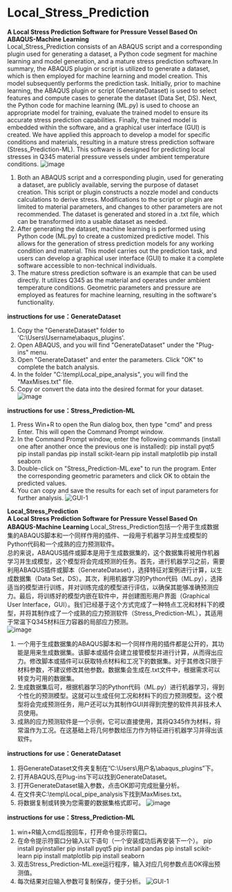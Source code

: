 # Local_Stress_Prediction
**A Local Stress Prediction Software for Pressure Vessel Based On ABAQUS-Machine Learning**  
Local_Stress_Prediction consists of an ABAQUS script and a corresponding plugin used for generating a dataset, a Python code segment for machine learning and model generation, and a mature stress prediction software.In summary, the ABAQUS plugin or script is utilized to generate a dataset, which is then employed for machine learning and model creation. This model subsequently performs the prediction task. Initially, prior to machine learning, the ABAQUS plugin or script (GenerateDataset) is used to select features and compute cases to generate the dataset (Data Set, DS). Next, the Python code for machine learning (ML.py) is used to choose an appropriate model for training, evaluate the trained model to ensure its accurate stress prediction capabilities. Finally, the trained model is embedded within the software, and a graphical user interface (GUI) is created. We have applied this approach to develop a model for specific conditions and materials, resulting in a mature stress prediction software (Stress_Prediction-ML). This software is designed for predicting local stresses in Q345 material pressure vessels under ambient temperature conditions.
![image](https://github.com/Fan-Tank/Local_Stress_Prediction/assets/76890876/142d0db6-8d8b-4ecc-80a5-f68c86019c26)

1. Both an ABAQUS script and a corresponding plugin, used for generating a dataset, are publicly available, serving the purpose of dataset creation. This script or plugin constructs a nozzle model and conducts calculations to derive stress. Modifications to the script or plugin are limited to material parameters, and changes to other parameters are not recommended. The dataset is generated and stored in a .txt file, which can be transformed into a usable dataset as needed.
2. After generating the dataset, machine learning is performed using Python code (ML.py) to create a customized predictive model. This allows for the generation of stress prediction models for any working condition and material. This model carries out the prediction task, and users can develop a graphical user interface (GUI) to make it a complete software accessible to non-technical individuals.
3. The mature stress prediction software is an example that can be used directly. It utilizes Q345 as the material and operates under ambient temperature conditions. Geometric parameters and pressure are employed as features for machine learning, resulting in the software's functionality.

**instructions for use：GenerateDataset**
1. Copy the "GenerateDataset" folder to 'C:\Users\Username\abaqus_plugins'.
2. Open ABAQUS, and you will find "GenerateDataset" under the "Plug-ins" menu.
3. Open "GenerateDataset" and enter the parameters. Click "OK" to complete the batch analysis.
4. In the folder "C:\temp\Local_pipe_analysis", you will find the "MaxMises.txt" file.
5. Copy or convert the data into the desired format for your dataset.
![image](https://github.com/Fan-Tank/Local_Stress_Prediction/assets/76890876/4b4ee3bb-7a3a-40c0-81dc-edb464f7a6b8)

**instructions for use：Stress_Prediction-ML**
1. Press Win+R to open the Run dialog box, then type "cmd" and press Enter. This will open the Command Prompt window.
2. In the Command Prompt window, enter the following commands (install one after another once the previous one is installed):
pip install pyqt5
pip install pandas
pip install scikit-learn
pip install matplotlib
pip install seaborn
3. Double-click on "Stress_Prediction-ML.exe" to run the program. Enter the corresponding geometric parameters and click OK to obtain the predicted values.
4. You can copy and save the results for each set of input parameters for further analysis.
![GUI-1](https://github.com/Fan-Tank/Local_Stress_Prediction/assets/76890876/272e7740-fe9c-46c1-bdc3-c2b0d0729617)

**Local_Stress_Prediction**  
**A Local Stress Prediction Software for Pressure Vessel Based On ABAQUS-Machine Learning**
Local_Stress_Prediction包括一个用于生成数据集的ABAQUS脚本和一个同样作用的插件、一段用于机器学习并生成模型的Python代码和一个成熟的应力预测软件。  
总的来说，ABAQUS插件或脚本是用于生成数据集的，这个数据集将被用作机器学习并生成模型，这个模型将会完成预测的任务。首先，进行机器学习之前，需要利用ABAQUS插件或脚本（GenerateDataset），选择特征对案例进行计算，以生成数据集（Data Set，DS）。其次，利用机器学习的Python代码（ML.py），选择适当的模型进行训练，并对训练完成的模型进行评估，以确保其能够准确预测应力。最后，将训练好的模型内嵌在软件中，并创建图形用户界面（Graphical User Interface，GUI）。我们已经基于这个方式完成了一种特点工况和材料下的模型，并将其制作成了一个成熟的应力预测软件（Stress_Prediction-ML），其适用于常温下Q345材料压力容器的局部应力预测。  
![image](https://github.com/Fan-Tank/Local_Stress_Prediction/assets/76890876/8e8a164d-2b5b-42c2-9d6f-24b70caed336)
  
1. 一个用于生成数据集的ABAQUS脚本和一个同样作用的插件都是公开的，其功能是用来生成数据集。该脚本或插件会建立接管模型并进行计算，从而得出应力。修改脚本或插件可以获取特点材料和工况下的数据集。对于其修改只限于材料参数，不建议修改其他参数。数据集会生成在.txt文件中，根据需求可以转变为可用的数据集。
2. 生成数据集后可，根据机器学习的Python代码（ML.py）进行机器学习，得到个性化的预测模型。这就可以生成任何工况和材料下的应力预测模型。这个模型将会完成预测任务，用户还可以为其制作GUI并得到完整的软件共非技术人员使用。
3. 成熟的应力预测软件是一个示例，它可以直接使用，其将Q345作为材料，将常温作为工况。在这基础上将几何参数给压力作为特征进行机器学习并得出该软件。
   
**instructions for use：GenerateDataset**
1. 将GenerateDataset文件夹复制在“C:\Users\用户名\abaqus_plugins”下。
2. 打开ABAQUS,在Plug-ins下可以找到GenerateDataset。
3. 打开GenerateDataset输入参数，点击OK即可完成批量分析。
4. 在文件夹C:\\temp\\Local_pipe_analysis下找到MaxMises.txt。
5. 将数据复制或转换为您需要的数据集格式即可。
![image](https://github.com/Fan-Tank/Local_Stress_Prediction/assets/76890876/00921a70-cf9f-492a-b3ba-baa27769d7b5)

**instructions for use：Stress_Prediction-ML**
1. win+R输入cmd后按回车，打开命令提示符窗口。
2. 在命令提示符窗口分输入以下语句（一个安装成功后再安装下一个）。
pip install pyinstaller
pip install pyqt5
pip install pandas
pip install scikit-learn
pip install matplotlib
pip install seaborn
3. 双击Stress_Prediction-ML.exe运行程序，输入对应几何参数点击OK得出预测值。
4. 每次结果对应输入参数可复制保存，便于分析。
![GUI-1](https://github.com/Fan-Tank/Local_Stress_Prediction/assets/76890876/8c48ff97-d456-498f-b6eb-df42dcb43284)
